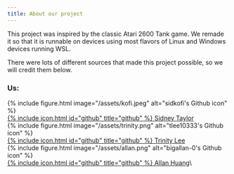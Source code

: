 ```yaml
---
title: About our project
---
```


This project was inspired by the classic Atari 2600 Tank game. We remade it so that it is runnable on devices using most flavors of Linux and Windows devices running WSL.

There were lots of different sources that made this project possible, so we will credit them below.

### Us:

{% include figure.html image="/assets/kofi.jpeg" alt="sidkofi's Github icon" %}\
[{% include icon.html id="github" title="github" %} Sidney Taylor](https://github.com/sidkofi)\
{% include figure.html image="/assets/trinity.png" alt="tlee10333's Github icon" %}\
[{% include icon.html id="github" title="github" %} Trinity Lee](https://github.com/tlee10333)\
{% include figure.html image="/assets/allan.png" alt="bigallan-0's Github icon" %}\
[{% include icon.html id="github" title="github" %} Allan Huang](https://github.com/bigallan-0)\
